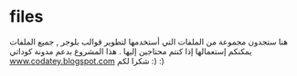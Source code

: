 # files
هنا ستجدون مجموعة من الملفات التي أستخدمها لتطوير قوالب بلوجر , جميع الملفات يمكنكم إستعمالها إذا كنتم محتاجين إليها .
هذا المشروع بدعم مدونة كوداتي
www.codatey.blogspot.com
شكرا لكم
:) :)
